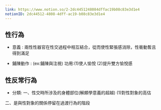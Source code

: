 ```yaml
---
link: https://www.notion.so/2-2dc4451248084dffac19b08c83e3d1e4
notionID: 2dc44512-4808-4dff-ac19-b08c83e3d1e4
---
```

## 性行為
* 意義 :
兩性性器官在性交過程中相互結合，從而使性緊張感消除，性衝動暫且得到滿足

* 鋪陳動作 : (ex:鋪陳與注視)
功用:(1)使人愉悅 (2)提升雙方愉悅感

## 性反常行為
* 分類:
一、性交時所涉及的身體部位(解頗學意義的超越)
(1)對性對象的高估

二、是與性對象的關係停留在過渡行為的階段
